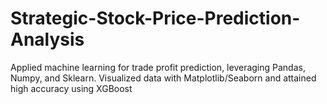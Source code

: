 # Strategic-Stock-Price-Prediction-Analysis
Applied machine learning for trade profit prediction, leveraging Pandas, Numpy, and Sklearn. Visualized data with Matplotlib/Seaborn and attained high accuracy using XGBoost
